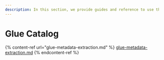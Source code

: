 ```yaml
---
description: In this section, we provide guides and reference to use the Glue connector.
---
```


# Glue Catalog

{% content-ref url="glue-metadata-extraction.md" %}
[glue-metadata-extraction.md](glue-metadata-extraction.md)
{% endcontent-ref %}
